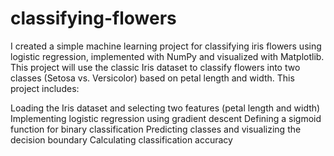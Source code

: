 # classifying-flowers
I created a simple machine learning project for classifying iris flowers using logistic regression, implemented with NumPy and visualized with Matplotlib. This project will use the classic Iris dataset to classify flowers into two classes (Setosa vs. Versicolor) based on petal length and width.
This project includes:

Loading the Iris dataset and selecting two features (petal length and width)
Implementing logistic regression using gradient descent
Defining a sigmoid function for binary classification
Predicting classes and visualizing the decision boundary
Calculating classification accuracy
